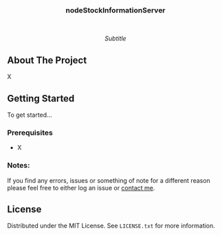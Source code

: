 <h3 align="center">nodeStockInformationServer</h3>
<br>
<p align="center"><i>Subtitle</i></p>

## About The Project

X

## Getting Started

To get started...

### Prerequisites

- X

### Notes:

If you find any errors, issues or something of note for a different reason please feel free to either log an issue or [contact me](mailto:carterfs@proton.me).

## License

Distributed under the MIT License. See `LICENSE.txt` for more information.
